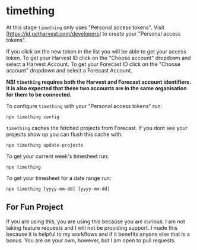 # timething

At this stage `timething` only uses "Personal access tokens". Visit [https://id.getharvest.com/developers] to create your "Personal access tokens".

If you click on the new token in the list you will be able to get your access token.  To get your Harvest ID click on the "Choose account" dropdown and select a Harvest Account. To get your Forecast ID click on the "Choose account" dropdown and select a Forecast Account. 

**NB! `timething` requires both the Harvest and Forecast account identifiers.  It is also expected that these two accounts are in the same organisation for them to be connected.**

To configure `timething` with your "Personal access tokens" run:

```
npx timething config
```

`timething` caches the fetched projects from Forecast. If you dont see your projects show up you can flush this cache with:

```
npx timething update-projects
```

To get your current week's timesheet run:

```
npx timething
```

To get your timesheet for a date range run:

```
npx timething [yyyy-mm-dd] [yyyy-mm-dd]
```

## For Fun Project  

If you are using this, you are using this because you are curious. I am not taking feature requests and I will not be providing support. I made this because it is helpful to my workflows and if it benefits anyone else that is a bonus. You are on your own, however, but I am open to pull requests.